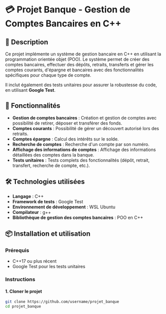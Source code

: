 # 💳 Projet Banque - Gestion de Comptes Bancaires en C++

## 📖 Description

Ce projet implémente un système de gestion bancaire en C++ en utilisant la programmation orientée objet (POO). Le système permet de créer des comptes bancaires, effectuer des dépôts, retraits, transferts et gérer les comptes courants, d'épargne et bancaires avec des fonctionnalités spécifiques pour chaque type de compte.

Il inclut également des tests unitaires pour assurer la robustesse du code, en utilisant **Google Test**.

## 🚀 Fonctionnalités

- **Gestion de comptes bancaires** : Création et gestion de comptes avec possibilité de retirer, déposer et transférer des fonds.
- **Comptes courants** : Possibilité de gérer un découvert autorisé lors des retraits.
- **Comptes épargne** : Calcul des intérêts sur le solde.
- **Recherche de comptes** : Recherche d'un compte par son numéro.
- **Affichage des informations de comptes** : Affichage des informations détaillées des comptes dans la banque.
- **Tests unitaires** : Tests complets des fonctionnalités (dépôt, retrait, transfert, recherche de compte, etc.).

## 🛠 Technologies utilisées

- **Langage** : C++
- **Framework de tests** : Google Test
- **Environnement de développement** : WSL Ubuntu
- **Compilateur** : g++
- **Bibliothèque de gestion des comptes bancaires** : POO en C++

## 📦 Installation et utilisation

### Prérequis

- C++17 ou plus récent
- Google Test pour les tests unitaires

### Instructions

#### 1. Cloner le projet

```bash
git clone https://github.com/username/projet_banque
cd projet_banque
